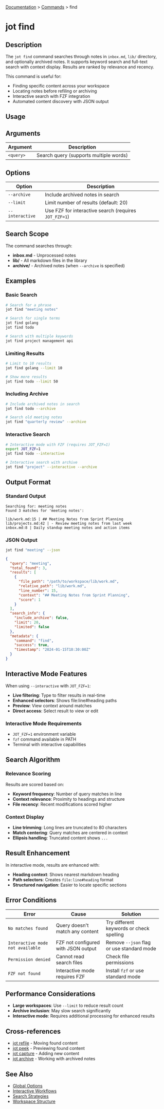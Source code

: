 [Documentation](../README.md) > [Commands](README.md) > find

# jot find

## Description

The `jot find` command searches through notes in `inbox.md`, `lib/` directory, and optionally archived notes. It supports keyword search and full-text search with context display. Results are ranked by relevance and recency.

This command is useful for:
- Finding specific content across your workspace
- Locating notes before refiling or archiving
- Interactive search with FZF integration
- Automated content discovery with JSON output

## Usage

## Arguments

| Argument | Description |
|----------|-------------|
| `<query>` | Search query (supports multiple words) |

## Options

| Option | Description |
|--------|-------------|
| `--archive` | Include archived notes in search |
| `--limit` | Limit number of results (default: 20) |
| `--interactive` | Use FZF for interactive search (requires `JOT_FZF=1`) |

## Search Scope

The command searches through:
- **inbox.md** - Unprocessed notes
- **lib/** - All markdown files in the library
- **archive/** - Archived notes (when `--archive` is specified)

## Examples

### Basic Search

```bash
# Search for a phrase
jot find "meeting notes"

# Search for single terms
jot find golang
jot find todo

# Search with multiple keywords
jot find project management api
```

### Limiting Results

```bash
# Limit to 10 results
jot find golang --limit 10

# Show more results
jot find todo --limit 50
```

### Including Archive

```bash
# Include archived notes in search
jot find todo --archive

# Search old meeting notes
jot find "quarterly review" --archive
```

### Interactive Search

```bash
# Interactive mode with FZF (requires JOT_FZF=1)
export JOT_FZF=1
jot find todo --interactive

# Interactive search with archive
jot find "project" --interactive --archive
```

## Output Format

### Standard Output

```
Searching for: meeting notes
Found 3 matches for 'meeting notes':

lib/work.md:15 | ## Meeting Notes from Sprint Planning
lib/projects.md:42 | - Review meeting notes from last week
inbox.md:8 | Daily standup meeting notes and action items
```

### JSON Output

```bash
jot find "meeting" --json
```

```json
{
  "query": "meeting",
  "total_found": 3,
  "results": [
    {
      "file_path": "/path/to/workspace/lib/work.md",
      "relative_path": "lib/work.md",
      "line_number": 15,
      "context": "## Meeting Notes from Sprint Planning",
      "score": 1
    }
  ],
  "search_info": {
    "include_archive": false,
    "limit": 20,
    "limited": false
  },
  "metadata": {
    "command": "find",
    "success": true,
    "timestamp": "2024-01-15T10:30:00Z"
  }
}
```

## Interactive Mode Features

When using `--interactive` with `JOT_FZF=1`:

- **Live filtering**: Type to filter results in real-time
- **Enhanced selectors**: Shows file:line#heading paths
- **Preview**: View context around matches
- **Direct access**: Select result to view or edit

### Interactive Mode Requirements

- `JOT_FZF=1` environment variable
- `fzf` command available in PATH
- Terminal with interactive capabilities

## Search Algorithm

### Relevance Scoring

Results are scored based on:
- **Keyword frequency**: Number of query matches in line
- **Context relevance**: Proximity to headings and structure
- **File recency**: Recent modifications scored higher

### Context Display

- **Line trimming**: Long lines are truncated to 80 characters
- **Match centering**: Query matches are centered in context
- **Ellipsis handling**: Truncated content shows `...`

## Result Enhancement

In interactive mode, results are enhanced with:
- **Heading context**: Shows nearest markdown heading
- **Path selectors**: Creates `file:line#heading` format
- **Structured navigation**: Easier to locate specific sections

## Error Conditions

| Error | Cause | Solution |
|-------|-------|----------|
| `No matches found` | Query doesn't match any content | Try different keywords or check spelling |
| `Interactive mode not available` | FZF not configured with JSON output | Remove `--json` flag or use standard mode |
| `Permission denied` | Cannot read search files | Check file permissions |
| `FZF not found` | Interactive mode requires FZF | Install `fzf` or use standard mode |

## Performance Considerations

- **Large workspaces**: Use `--limit` to reduce result count
- **Archive inclusion**: May slow search significantly
- **Interactive mode**: Requires additional processing for enhanced results

## Cross-references

- [jot refile](jot-refile.md) - Moving found content
- [jot peek](jot-peek.md) - Previewing found content
- [jot capture](jot-capture.md) - Adding new content
- [jot archive](jot-archive.md) - Working with archived notes

## See Also

- [Global Options](README.md#global-options)
- [Interactive Workflows](../topics/interactive.md)
- [Search Strategies](../topics/search.md)
- [Workspace Structure](../topics/workspace.md)
